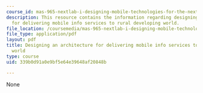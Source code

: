 ```yaml
---
course_id: mas-965-nextlab-i-designing-mobile-technologies-for-the-next-billion-users-fall-2008
description: This resource contains the information regarding designing an architecture
  for delivering mobile info services to rural developing world.
file_location: /coursemedia/mas-965-nextlab-i-designing-mobile-technologies-for-the-next-billion-users-fall-2008/339b0d91a0e9bf5e64e39648af20848b_MITMAS_965F08_Lec12_ows.pdf
file_type: application/pdf
layout: pdf
title: Designing an architecture for delivering mobile info services to rural developing
  world
type: course
uid: 339b0d91a0e9bf5e64e39648af20848b

---
```

None